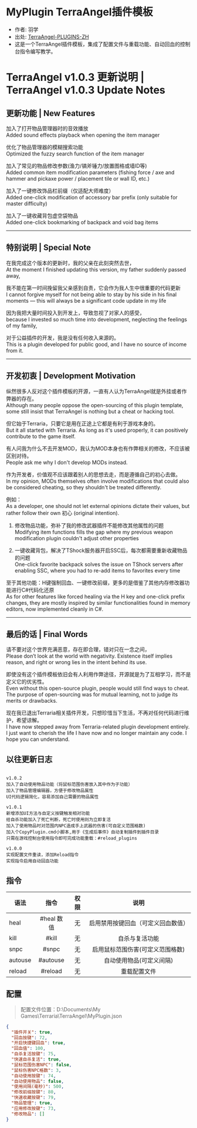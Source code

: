 # MyPlugin TerraAngel插件模板

- 作者: 羽学
- 出处: [TerraAngel-PLUGINS-ZH](https://github.com/UnrealMultiple/TerraAngel/blob/master/PLUGINS.md)
- 这是一个TerraAngel插件模板，集成了配置文件与重载功能、自动回血的控制台指令编写教学。

# TerraAngel v1.0.3 更新说明 | TerraAngel v1.0.3 Update Notes

## 更新功能 | New Features

加入了打开物品管理器时的音效播放  
Added sound effects playback when opening the item manager

优化了物品管理器的模糊搜索功能  
Optimized the fuzzy search function of the item manager

加入了常见的物品修改参数(渔力/镐斧锤力/放置图格或墙ID等)  
Added common item modification parameters (fishing force / axe and hammer and pickaxe power / placement tile or wall ID, etc.)

加入了一键修改饰品栏前缀（仅适配大师难度）  
Added one-click modification of accessory bar prefix (only suitable for master difficulty)

加入了一键收藏背包虚空袋物品  
Added one-click bookmarking of backpack and void bag items

---

## 特别说明 | Special Note

在我完成这个版本的更新时，我的父亲在此刻突然去世，  
At the moment I finished updating this version, my father suddenly passed away,

我不能在第一时间挽留我父亲感到自责，它会作为我人生中很重要的代码更新  
I cannot forgive myself for not being able to stay by his side in his final moments — this will always be a significant code update in my life

因为我把大量时间投入到开发上，导致忽视了对家人的感受，  
because I invested so much time into development, neglecting the feelings of my family,

对于公益插件的开发，我是没有任何收入来源的。  
This is a plugin developed for public good, and I have no source of income from it.

---

## 开发初衷 | Development Motivation

纵然很多人反对这个插件模板的开源，一直有人认为TerraAngel就是外挂或者作弊器的存在。  
Although many people oppose the open-sourcing of this plugin template, some still insist that TerraAngel is nothing but a cheat or hacking tool.

但它始于Terraria，只要它是用在正途上它都是有利于游戏本身的。  
But it all started with Terraria. As long as it's used properly, it can positively contribute to the game itself.

有人问我为什么不去开发MOD，我认为MOD本身也有作弊相关的修改，不应该被区别对待。  
People ask me why I don't develop MODs instead.

作为开发者，价值观不应该跟着别人的思想去走，而是遵循自己的初心去做。  
In my opinion, MODs themselves often involve modifications that could also be considered cheating, so they shouldn't be treated differently.

例如：  
As a developer, one should not let external opinions dictate their values, but rather follow their own 初心 (original intention).

1. 修改物品功能，弥补了我的修改武器插件不能修改其他属性的问题  
   Modifying item functions fills the gap where my previous weapon modification plugin couldn't adjust other properties

2. 一键收藏背包，解决了TShock服务器开启SSC后，每次都需要重新收藏物品的问题  
   One-click favorite backpack solves the issue on TShock servers after enabling SSC, where you had to re-add items to favorites every time

至于其他功能：H键强制回血、一键修改前缀，更多的是借鉴了其他内存修改器功能进行C#代码化还原  
As for other features like forced healing via the H key and one-click prefix changes, they are mostly inspired by similar functionalities found in memory editors, now implemented cleanly in C#.

---

## 最后的话 | Final Words

请不要对这个世界充满恶意，存在即合理，错对只在一念之间，  
Please don’t look at the world with negativity. Existence itself implies reason, and right or wrong lies in the intent behind its use.

即使没有这个插件模板依旧会有人利用作弊途径，开源就是为了互相学习，而不是定义它的优劣性。  
Even without this open-source plugin, people would still find ways to cheat. The purpose of open-sourcing was for mutual learning, not to judge its merits or drawbacks.

现在我已退出Terraria相关插件开发，只想珍惜当下生活，不再对任何代码进行维护，希望谅解。  
I have now stepped away from Terraria-related plugin development entirely. I just want to cherish the life I have now and no longer maintain any code. I hope you can understand.

## 以往更新日志

```

v1.0.2
加入了自动使用物品功能（将鼠标范围伤害放入其中作为子功能）
加入了物品管理编辑器，方便于修改物品属性
UI代码逻辑简化，容易添加自己需要的物品属性

v1.0.1
新增添加UI方法与自定义按键触发相对功能
给自杀功能加入了死亡判断，死亡时使用则为立即复活
加入了使用物品时对范围内NPC造成手上武器的伤害(可自定义范围格数)
加入个CopyPlugin.cmd小脚本,用于《生成后事件》自动复制插件到插件目录
只需在游戏控制台使用指令即可完成功能重载：#reload_plugins

v1.0.0
实现配置文件重读，添加Reload指令
实现指令启用自动回血功能
```

## 指令

| 语法                             | 指令  |       权限       |                   说明                   |
| -------------------------------- | :---: | :--------------: | :--------------------------------------: |
| heal  | #heal 数值 |  无    |    启用禁用按键回血（可定义回血数值）    |
| kill  | #kill |  无    |    自杀与复活功能    |
| snpc  | #snpc |  无    |    启用鼠标范围伤害(可定义范围格数)    |
| autouse  | #autouse |  无    |    自动使用物品(可定义间隔)    |
| reload  | #reload |   无    |    重载配置文件    |

## 配置
> 配置文件位置：D:\Documents\My Games\Terraria\TerraAngel\MyPlugin.json
```json
{
  "插件开关": true,
  "回血按键": 72,
  "开启快捷键回血": true,
  "回血值": 100,
  "自杀复活按键": 75,
  "快速自杀复活": true,
  "鼠标范围伤害NPC": false,
  "鼠标伤害NPC格数": 3,
  "自动使用按键": 74,
  "自动使用物品": false,
  "使用间隔(毫秒)": 500,
  "修改前缀按键": 80,
  "快速收藏按键": 79,
  "物品管理": true,
  "应用修改按键": 73,
  "修改物品": []
}
```